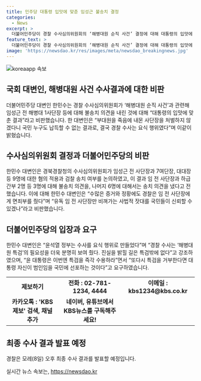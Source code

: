 ```yaml
---
title: 민주당 대통령 입맛에 맞춘 임성근 불송치 결정
categories:
  - News
excerpt: >
  더불어민주당이 경찰 수사심의위원회의 ‘해병대원 순직 사건’ 결정에 대해 대통령의 입맛에 맞춘 결과로 비판했습니다. 한민수 대변인은 부대원을 죽음에 내몬 사단장을 처벌하지 않겠다는 결과에 국민이 납득할 수 없다고 밝혔고, 특별수사 요구를 강조했습니다. 임성근 전 사단장과 기타 피의자들에 대한 불송치 의견을 낸 수사심의위원회 결정에 대한 논란이 있지만, 경찰은 모레 최종 수사 결과를 발표할 예정입니다.
feature_text: >
  더불어민주당이 경찰 수사심의위원회의 ‘해병대원 순직 사건’ 결정에 대해 대통령의 입맛에 맞춘 결과로 비판했습니다. 한민수 대변인은 부대원을 죽음에 내몬 사단장을 처벌하지 않겠다는 결과에 국민이 납득할 수 없다고 밝혔고, 특별수사 요구를 강조했습니다. 임성근 전 사단장과 기타 피의자들에 대한 불송치 의견을 낸 수사심의위원회 결정에 대한 논란이 있지만, 경찰은 모레 최종 수사 결과를 발표할 예정입니다.
image: 'https://newsdao.kr/res/images/meta/newsdao_breakingnews.jpg'
---
```


<p><img src="https://newsdao.kr/res/images/meta/newsdao_breakingnews.jpg" alt="koreaapp 속보" /></p>

<h2 data-ke-size="size26">국회 대변인, 해병대원 사건 수사결과에 대한 비판</h2>

<p data-ke-size="size16">더불어민주당 대변인 한민수는 경찰 수사심의위원회가 ‘해병대원 순직 사건’과 관련해 임성근 전 해병대 1사단장 등에 대해 불송치 의견을 내린 것에 대해 “대통령의 입맛에 맞춘 결과”라고 비판했습니다. 한 대변인은 “부대원을 죽음에 내몬 사단장을 처벌하지 않겠다니 국민 누구도 납득할 수 없는 결과로, 결국 경찰 수사는 요식 행위였다”며 이같이 밝혔습니다.</p>

<h2 data-ke-size="size26">수사심의위원회 결정과 더불어민주당의 비판</h2>

<p data-ke-size="size16">한민수 대변인은 경북경찰청의 수사심의위원회가 임성근 전 사단장과 7여단장, 대대장 등 9명에 대한 혐의 적용과 검찰 송치 여부를 논의하였고, 이 결과 임 전 사단장과 하급 간부 2명 등 3명에 대해 불송치 의견을, 나머지 6명에 대해서는 송치 의견을 냈다고 전했습니다. 이에 대해 한민수 대변인은 “수많은 증거와 정황에도 경찰은 임 전 사단장에게 면죄부를 줬다”며 “유독 임 전 사단장만 비껴가는 사법적 잣대를 국민들이 신뢰할 수 있겠나”라고 비판했습니다.</p>

<h2 data-ke-size="size26">더불어민주당의 입장과 요구</h2>

<p data-ke-size="size16">한민수 대변인은 “윤석열 정부는 수사를 요식 행위로 만들었다”며 “경찰 수사는 ‘해병대원 특검’의 필요성을 더욱 분명히 보여 줬다. 진실을 밝힐 길은 특검밖에 없다”고 강조하였으며, “윤 대통령은 이번엔 특검을 즉각 수용하라”면서 “또다시 특검을 거부한다면 대통령 자신이 범인임을 국민에 선포하는 것이다”고 요구하였습니다.</p>

<table>
  <tr>
    <td style="text-align: center; height: 17px;"><b>제보하기</b></td>
    <td style="text-align: center; height: 17px;"><b>전화 : 02-781-1234, 4444</b></td>
    <td style="text-align: center; height: 17px;"><b>이메일 : kbs1234@kbs.co.kr</b></td>
  </tr>
  <tr>
    <td style="text-align: center; height: 17px;"><b>카카오톡 : 'KBS제보' 검색, 채널 추가</b></td>
    <td style="text-align: center; height: 17px;"><b>네이버, 유튜브에서 KBS뉴스를 구독해주세요!</b></td>
  </tr>
</table>

<h2 data-ke-size="size26">최종 수사 결과 발표 예정</h2>

<p data-ke-size="size16">경찰은 모레(8일) 오후 최종 수사 결과를 발표할 예정입니다.</p>
실시간 뉴스 속보는, <a href="https://newsdao.kr" rel="dofollow">https://newsdao.kr</a>


